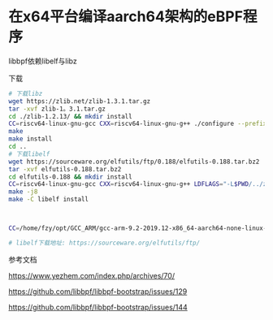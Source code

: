 # 在x64平台编译aarch64架构的eBPF程序

libbpf依赖libelf与libz

下载

```bash
# 下载libz
wget https://zlib.net/zlib-1.3.1.tar.gz
tar -xvf zlib-1。3.1.tar.gz
cd ./zlib-1.2.13/ && mkdir install
CC=riscv64-linux-gnu-gcc CXX=riscv64-linux-gnu-g++ ./configure --prefix=$PWD/install
make 
make install
cd ..
# 下载libelf
wget https://sourceware.org/elfutils/ftp/0.188/elfutils-0.188.tar.bz2
tar -xvf elfutils-0.188.tar.bz2
cd elfutils-0.188 && mkdir install
CC=riscv64-linux-gnu-gcc CXX=riscv64-linux-gnu-g++ LDFLAGS="-L$PWD/../zlib-1.2.13/install/lib" LIBS="-lz" ./configure --prefix=$PWD/install --build=x86_64-linux-gnu --host=riscv64-linux-gnu --disable-libdebuginfod --disable-debuginfod
make -j8
make -C libelf install



CC=/home/fzy/opt/GCC_ARM/gcc-arm-9.2-2019.12-x86_64-aarch64-none-linux-gnu/bin/aarch64-none-linux-gnu-gcc CXX=/home/fzy/opt/GCC_ARM/gcc-arm-9.2-2019.12-x86_64-aarch64-none-linux-gnu/bin/aarch64-none-linux-gnu-g++ LDFLAGS="-L$PWD/../zlib-1.3.1/install/lib" LIBS="-lz" ./configure --prefix=$PWD/install --build=x86_64-linux-gnu --host=aarch64-linux-gnu --disable-libdebuginfod --disable-debuginfod
```





```bash
# libelf下载地址: https://sourceware.org/elfutils/ftp/


```



参考文档

https://www.yezhem.com/index.php/archives/70/



https://github.com/libbpf/libbpf-bootstrap/issues/129



https://github.com/libbpf/libbpf-bootstrap/issues/144